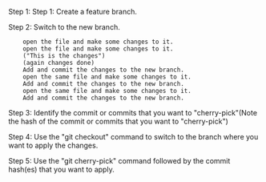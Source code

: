 Step 1: Step 1: Create a feature branch.

Step 2: Switch to the new branch.

		open the file and make some changes to it.
		open the file and make some changes to it. 
		("This is the changes")
		(again changes done)
		Add and commit the changes to the new branch.
		open the same file and make some changes to it.
		Add and commit the changes to the new branch.
		open the same file and make some changes to it.
		Add and commit the changes to the new branch.

Step 3: Identify the commit or commits that you want to "cherry-pick"(Note the hash of the commit or commits that you want to "cherry-pick")

Step 4: Use the "git checkout" command to switch to the branch where you want to apply the changes.

Step 5: Use the "git cherry-pick" command followed by the commit hash(es) that you want to apply.

